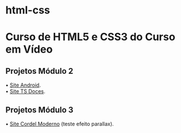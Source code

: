 # html-css
 <h1>Curso de HTML5 e CSS3 do Curso em Vídeo</h1>

<h2>Projetos Módulo 2</h2>
<p>
• <a href="https://eduardocasati.github.io/projeto-android/" target="_blank">Site Android</a>.
</br>
• <a href="https://eduardocasati.github.io/projeto-tsdoces/" target="_blank">Site TS Doces</a>.
</p>
<h2>Projetos Módulo 3</h2>
<p>
• <a href="https://eduardocasati.github.io/projeto-cordel/" target="_blank">Site Cordel Moderno</a> (teste efeito parallax).
</p>